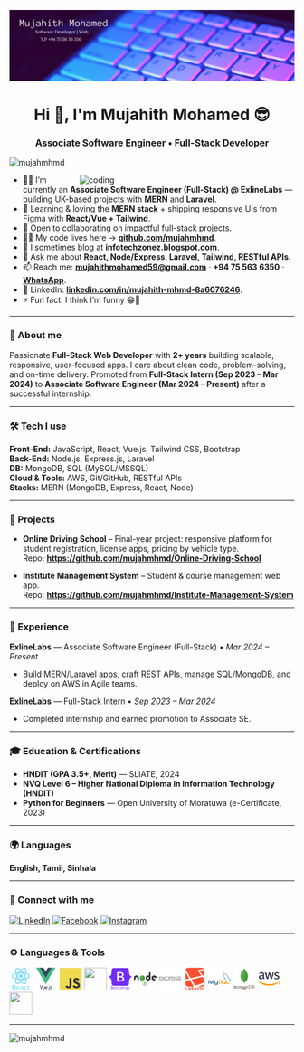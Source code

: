 ![logo](https://github.com/mujahmhmd/Mujahith-MhMd/blob/main/banner.png)

<h1 align="center">Hi 👋, I'm Mujahith Mohamed 😎</h1>
<h3 align="center">Associate Software Engineer • Full-Stack Developer</h3>

<p align="left">
  <img src="https://komarev.com/ghpvc/?username=mujahmhmd&label=Profile%20views&color=0e75b6&style=flat" alt="mujahmhmd" />
</p>

<img align="right" width="380" alt="coding" src="https://th.bing.com/th/id/OIP.VON9gHTrzeHZbHfXsqfzEAHaEq?rs=1&pid=ImgDetMain">

- 🧑‍💻 I’m currently an <b>Associate Software Engineer (Full-Stack) @ ExlineLabs</b> — building UK-based projects with <b>MERN</b> and <b>Laravel</b>.
- 🌱 Learning & loving the <b>MERN stack</b> + shipping responsive UIs from Figma with <b>React/Vue + Tailwind</b>.
- 👯 Open to collaborating on impactful full-stack projects.
- 👨‍💻 My code lives here → <b><a href="https://github.com/mujahmhmd">github.com/mujahmhmd</a></b>.
- 📝 I sometimes blog at <b><a href="https://infotechzonez.blogspot.com">infotechzonez.blogspot.com</a></b>.
- 💬 Ask me about <b>React, Node/Express, Laravel, Tailwind, RESTful APIs</b>.
- 📫 Reach me: <b>mujahithmohamed59@gmail.com</b> · <b>+94 75 563 6350</b> · <b><a href="https://wa.me/94755636350">WhatsApp</a></b>.
- 🔗 LinkedIn: <b><a href="https://www.linkedin.com/in/mujahith-mhmd-8a6076246">linkedin.com/in/mujahith-mhmd-8a6076246</a></b>.
- ⚡ Fun fact: I think I’m funny 😁🙌

---

### 🧷 About me
Passionate <b>Full-Stack Web Developer</b> with <b>2+ years</b> building scalable, responsive, user-focused apps. I care about clean code, problem-solving, and on-time delivery. Promoted from <b>Full-Stack Intern (Sep 2023 – Mar 2024)</b> to <b>Associate Software Engineer (Mar 2024 – Present)</b> after a successful internship.

---

### 🛠️ Tech I use
**Front-End:** JavaScript, React, Vue.js, Tailwind CSS, Bootstrap  
**Back-End:** Node.js, Express.js, Laravel  
**DB:** MongoDB, SQL (MySQL/MSSQL)  
**Cloud & Tools:** AWS, Git/GitHub, RESTful APIs  
**Stacks:** MERN (MongoDB, Express, React, Node)

---

### 🧪 Projects
- **Online Driving School** – Final-year project: responsive platform for student registration, license apps, pricing by vehicle type.  
  Repo: **https://github.com/mujahmhmd/Online-Driving-School**

- **Institute Management System** – Student & course management web app.  
  Repo: **https://github.com/mujahmhmd/Institute-Management-System**

---

### 🧾 Experience
**ExlineLabs** — Associate Software Engineer (Full-Stack) • *Mar 2024 – Present*  
- Build MERN/Laravel apps, craft REST APIs, manage SQL/MongoDB, and deploy on AWS in Agile teams.

**ExlineLabs** — Full-Stack Intern • *Sep 2023 – Mar 2024*  
- Completed internship and earned promotion to Associate SE.

---

### 🎓 Education & Certifications
- **HNDIT (GPA 3.5+, Merit)** — SLIATE, 2024  
- **NVQ Level 6 – Higher National DIploma in Information Technology (HNDIT)**  
- **Python for Beginners** — Open University of Moratuwa (e-Certificate, 2023)

---

### 🌍 Languages
**English, Tamil, Sinhala**

---

### 🤝 Connect with me
<p align="left">
  <a href="https://www.linkedin.com/in/mujahith-mhmd-8a6076246" target="_blank">
    <img align="center" src="https://raw.githubusercontent.com/rahuldkjain/github-profile-readme-generator/master/src/images/icons/Social/linked-in-alt.svg" alt="LinkedIn" height="30" width="40" />
  </a>
  <a href="https://facebook.com/mujahithmhmd" target="_blank">
    <img align="center" src="https://raw.githubusercontent.com/rahuldkjain/github-profile-readme-generator/master/src/images/icons/Social/facebook.svg" alt="Facebook" height="30" width="40" />
  </a>
  <a href="https://instagram.com/mujahith_mhmd" target="_blank">
    <img align="center" src="https://raw.githubusercontent.com/rahuldkjain/github-profile-readme-generator/master/src/images/icons/Social/instagram.svg" alt="Instagram" height="30" width="40" />
  </a>
</p>

---

### ⚙️ Languages & Tools
<p align="left">
  <a href="https://reactjs.org/" target="_blank" rel="noreferrer"><img src="https://raw.githubusercontent.com/devicons/devicon/master/icons/react/react-original-wordmark.svg" width="40" height="40"/></a>
  <a href="https://vuejs.org/" target="_blank" rel="noreferrer"><img src="https://raw.githubusercontent.com/devicons/devicon/master/icons/vuejs/vuejs-original-wordmark.svg" width="40" height="40"/></a>
  <a href="https://developer.mozilla.org/en-US/docs/Web/JavaScript" target="_blank" rel="noreferrer"><img src="https://raw.githubusercontent.com/devicons/devicon/master/icons/javascript/javascript-original.svg" width="40" height="40"/></a>
  <a href="https://tailwindcss.com/" target="_blank" rel="noreferrer"><img src="https://www.vectorlogo.zone/logos/tailwindcss/tailwindcss-icon.svg" width="40" height="40"/></a>
  <a href="https://getbootstrap.com" target="_blank" rel="noreferrer"><img src="https://raw.githubusercontent.com/devicons/devicon/master/icons/bootstrap/bootstrap-plain-wordmark.svg" width="40" height="40"/></a>
  <a href="https://nodejs.org" target="_blank" rel="noreferrer"><img src="https://raw.githubusercontent.com/devicons/devicon/master/icons/nodejs/nodejs-original-wordmark.svg" width="40" height="40"/></a>
  <a href="https://expressjs.com" target="_blank" rel="noreferrer"><img src="https://raw.githubusercontent.com/devicons/devicon/master/icons/express/express-original-wordmark.svg" width="40" height="40"/></a>
  <a href="https://laravel.com/" target="_blank" rel="noreferrer"><img src="https://raw.githubusercontent.com/devicons/devicon/master/icons/laravel/laravel-plain-wordmark.svg" width="40" height="40"/></a>
  <a href="https://www.mysql.com/" target="_blank" rel="noreferrer"><img src="https://raw.githubusercontent.com/devicons/devicon/master/icons/mysql/mysql-original-wordmark.svg" width="40" height="40"/></a>
  <a href="https://www.mongodb.com/" target="_blank" rel="noreferrer"><img src="https://raw.githubusercontent.com/devicons/devicon/master/icons/mongodb/mongodb-original-wordmark.svg" width="40" height="40"/></a>
  <a href="https://aws.amazon.com" target="_blank" rel="noreferrer"><img src="https://raw.githubusercontent.com/devicons/devicon/master/icons/amazonwebservices/amazonwebservices-original-wordmark.svg" width="40" height="40"/></a>
  <a href="https://git-scm.com/" target="_blank" rel="noreferrer"><img src="https://www.vectorlogo.zone/logos/git-scm/git-scm-icon.svg" width="40" height="40"/></a>
</p>

---

<p><img align="center" src="https://github-readme-streak-stats.herokuapp.com/?user=mujahmhmd&" alt="mujahmhmd" /></p>
